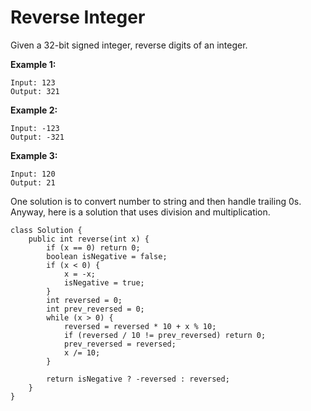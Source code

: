 # Reverse Integer

Given a 32-bit signed integer, reverse digits of an integer.

**Example 1:**

```
Input: 123
Output: 321
```

**Example 2:**

```
Input: -123
Output: -321
```

**Example 3:**

```
Input: 120
Output: 21
```

One solution is to convert number to string and then handle trailing 0s. Anyway, here is a solution that uses division and multiplication.

```
class Solution {
    public int reverse(int x) {
        if (x == 0) return 0;
        boolean isNegative = false;
        if (x < 0) {
            x = -x;
            isNegative = true;
        }
        int reversed = 0;
        int prev_reversed = 0;
        while (x > 0) {
            reversed = reversed * 10 + x % 10;
            if (reversed / 10 != prev_reversed) return 0;
            prev_reversed = reversed;
            x /= 10;
        }

        return isNegative ? -reversed : reversed;
    }
} 
```



